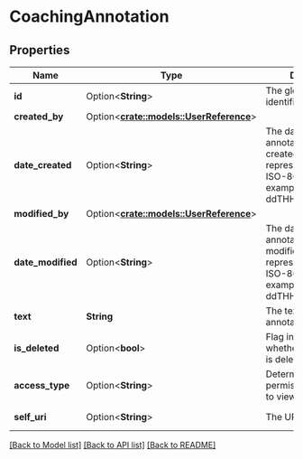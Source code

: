 # CoachingAnnotation

## Properties

Name | Type | Description | Notes
------------ | ------------- | ------------- | -------------
**id** | Option<**String**> | The globally unique identifier for the object. | [optional][readonly]
**created_by** | Option<[**crate::models::UserReference**](UserReference.md)> |  | [optional]
**date_created** | Option<**String**> | The date/time the annotation was created. Date time is represented as an ISO-8601 string. For example: yyyy-MM-ddTHH:mm:ss[.mmm]Z | [optional][readonly]
**modified_by** | Option<[**crate::models::UserReference**](UserReference.md)> |  | [optional]
**date_modified** | Option<**String**> | The date/time the annotation was last modified. Date time is represented as an ISO-8601 string. For example: yyyy-MM-ddTHH:mm:ss[.mmm]Z | [optional][readonly]
**text** | **String** | The text of the annotation. | 
**is_deleted** | Option<**bool**> | Flag indicating whether the annotation is deleted. | [optional][readonly]
**access_type** | Option<**String**> | Determines the permissions required to view this item. | [optional][readonly]
**self_uri** | Option<**String**> | The URI for this object | [optional][readonly]

[[Back to Model list]](../README.md#documentation-for-models) [[Back to API list]](../README.md#documentation-for-api-endpoints) [[Back to README]](../README.md)


